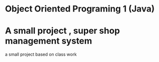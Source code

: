 # Object Oriented Programing 1 (Java)
# A small project , super shop management system

a small project based on class work
